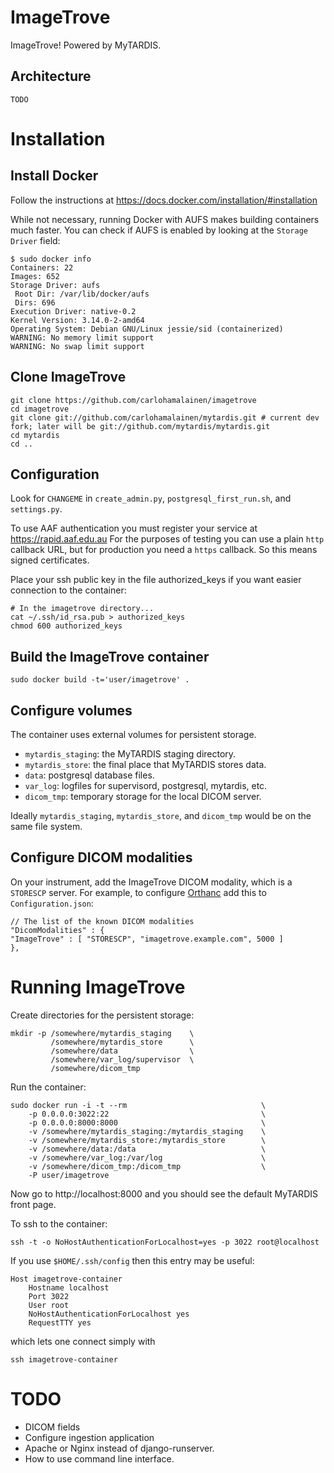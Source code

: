 # ImageTrove

ImageTrove! Powered by MyTARDIS.

## Architecture

    TODO

# Installation

## Install Docker

Follow the instructions at https://docs.docker.com/installation/#installation

While not necessary, running Docker with AUFS makes building containers much faster. You can
check if AUFS is enabled by looking at the ```Storage Driver``` field:

    $ sudo docker info
    Containers: 22
    Images: 652
    Storage Driver: aufs
     Root Dir: /var/lib/docker/aufs
     Dirs: 696
    Execution Driver: native-0.2
    Kernel Version: 3.14.0-2-amd64
    Operating System: Debian GNU/Linux jessie/sid (containerized)
    WARNING: No memory limit support
    WARNING: No swap limit support

## Clone ImageTrove

    git clone https://github.com/carlohamalainen/imagetrove
    cd imagetrove
    git clone git://github.com/carlohamalainen/mytardis.git # current dev fork; later will be git://github.com/mytardis/mytardis.git
    cd mytardis
    cd ..

## Configuration

Look for ```CHANGEME``` in ```create_admin.py```,
```postgresql_first_run.sh```, and ```settings.py```.

To use AAF authentication you must register your service at https://rapid.aaf.edu.au
For the purposes of testing you can use a plain ```http``` callback URL, but for production
you need a ```https``` callback. So this means signed certificates.

Place your ssh public key in the file authorized_keys if you want easier connection to the container:

    # In the imagetrove directory...
    cat ~/.ssh/id_rsa.pub > authorized_keys
    chmod 600 authorized_keys

## Build the ImageTrove container

    sudo docker build -t='user/imagetrove' .

## Configure volumes

The container uses external volumes for persistent storage.

* ```mytardis_staging```: the MyTARDIS staging directory.
* ```mytardis_store```: the final place that MyTARDIS stores data.
* ```data```: postgresql database files.
* ```var_log```: logfiles for supervisord, postgresql, mytardis, etc.
* ```dicom_tmp```: temporary storage for the local DICOM server.

Ideally ```mytardis_staging```, ```mytardis_store```, and
```dicom_tmp``` would be on the same file system.

## Configure DICOM modalities

On your instrument, add the ImageTrove DICOM modality,
which is a ```STORESCP``` server.  For example, to
configure [Orthanc](http://orthanc-server.com/) add this to ```Configuration.json```:

    // The list of the known DICOM modalities
    "DicomModalities" : {
    "ImageTrove" : [ "STORESCP", "imagetrove.example.com", 5000 ]
    },

# Running ImageTrove

Create directories for the persistent storage:

    mkdir -p /somewhere/mytardis_staging    \
             /somewhere/mytardis_store      \
             /somewhere/data                \
             /somewhere/var_log/supervisor  \
             /somewhere/dicom_tmp

Run the container:

    sudo docker run -i -t --rm                              \
        -p 0.0.0.0:3022:22                                  \
        -p 0.0.0.0:8000:8000                                \
        -v /somewhere/mytardis_staging:/mytardis_staging    \
        -v /somewhere/mytardis_store:/mytardis_store        \
        -v /somewhere/data:/data                            \
        -v /somewhere/var_log:/var/log                      \
        -v /somewhere/dicom_tmp:/dicom_tmp                  \
        -P user/imagetrove

Now go to http://localhost:8000 and you should see the default MyTARDIS front page.

To ssh to the container:

    ssh -t -o NoHostAuthenticationForLocalhost=yes -p 3022 root@localhost

If you use ```$HOME/.ssh/config``` then this entry may be useful:

    Host imagetrove-container
        Hostname localhost
        Port 3022
        User root
        NoHostAuthenticationForLocalhost yes
        RequestTTY yes

which lets one connect simply with

    ssh imagetrove-container

# TODO

* DICOM fields
* Configure ingestion application
* Apache or Nginx instead of django-runserver.
* How to use command line interface.
